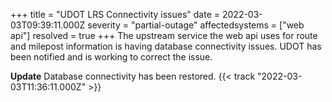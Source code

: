 +++
title = "UDOT LRS Connectivity issues"
date = 2022-03-03T09:39:11.000Z
severity = "partial-outage"
affectedsystems = ["web api"]
resolved = true
+++
The upstream service the web api uses for route and milepost information is having database connectivity issues. UDOT has been notified and is working to correct the issue.

**Update** Database connectivity has been restored. {{< track "2022-03-03T11:36:11.000Z" >}}
